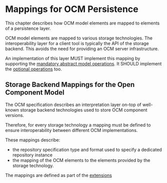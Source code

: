 # Mappings for OCM Persistence

This chapter describes how OCM model elements are mapped to elements of a persistence layer.

OCM model elements are mapped to various storage technologies. The interoperability layer for a client tool is typically the API of the storage backend. This avoids the need for providing an OCM server infrastructure.

An implementation of this layer MUST implement this mapping by supporting the [mandatory abstract model operations](./01-operations.md#mandatory-operations). It SHOULD implement the [optional operations](./01-operations.md#optional-operations) too.

## Storage Backend Mappings for the Open Component Model

The OCM specification describes an interpretation layer on-top of well-known storage backend technologies used to store OCM component versions.

Therefore, for every storage technology a mapping must be defined to ensure interoperability between different OCM implementations.

These mappings describe:

- the repository specification type and format used to specify a dedicated repository instance
- the mapping of the OCM elements to the elements provided by the storage technology.

The mappings are defined as part of the [extensions](../04-extensions/03-storage-backends/README.md)
